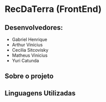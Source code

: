 # RecDaTerra (FrontEnd)


## Desenvolvedores:
- Gabriel Henrique
- Arthur Vinícius
- Cecilia Sitcovisky
- Matheus Vinicius
- Yuri Catunda

## Sobre o projeto

## Linguagens Utilizadas
